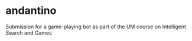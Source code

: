 # andantino

Submission for a game-playing bot as part of the UM course on Intelligent Search and Games
